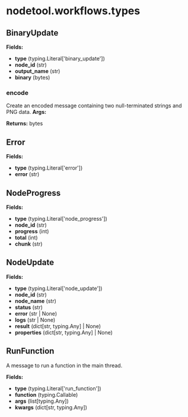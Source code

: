 # nodetool.workflows.types

## BinaryUpdate

**Fields:**
- **type** (typing.Literal['binary_update'])
- **node_id** (str)
- **output_name** (str)
- **binary** (bytes)

### encode

Create an encoded message containing two null-terminated strings and PNG data.
**Args:**

**Returns:** bytes


## Error

**Fields:**
- **type** (typing.Literal['error'])
- **error** (str)


## NodeProgress

**Fields:**
- **type** (typing.Literal['node_progress'])
- **node_id** (str)
- **progress** (int)
- **total** (int)
- **chunk** (str)


## NodeUpdate

**Fields:**
- **type** (typing.Literal['node_update'])
- **node_id** (str)
- **node_name** (str)
- **status** (str)
- **error** (str | None)
- **logs** (str | None)
- **result** (dict[str, typing.Any] | None)
- **properties** (dict[str, typing.Any] | None)


## RunFunction

A message to run a function in the main thread.

**Fields:**
- **type** (typing.Literal['run_function'])
- **function** (typing.Callable)
- **args** (list[typing.Any])
- **kwargs** (dict[str, typing.Any])


